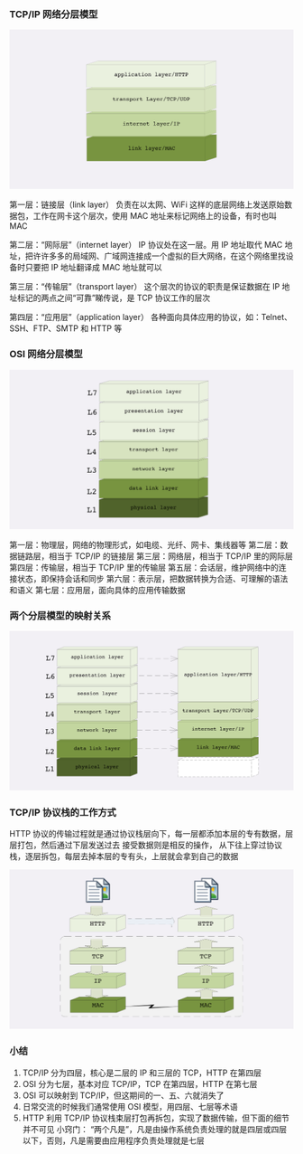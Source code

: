 ### TCP/IP 网络分层模型

![img.png](img.png)


第一层：链接层（link layer）
负责在以太网、WiFi 这样的底层网络上发送原始数据包，工作在网卡这个层次，使用 MAC 地址来标记网络上的设备，有时也叫 MAC

第二层：“网际层”（internet layer）
IP 协议处在这一层。用 IP 地址取代 MAC 地址，把许许多多的局域网、广域网连接成一个虚拟的巨大网络，在这个网络里找设备时只要把 IP 地址翻译成 MAC 地址就可以

第三层：“传输层”（transport layer）
这个层次的协议的职责是保证数据在 IP 地址标记的两点之间“可靠”睇传说，是 TCP 协议工作的层次

第四层：“应用层”（application layer）
各种面向具体应用的协议，如：Telnet、SSH、FTP、SMTP 和 HTTP 等

### OSI 网络分层模型

![img_1.png](img_1.png)

第一层：物理层，网络的物理形式，如电缆、光纤、网卡、集线器等
第二层：数据链路层，相当于 TCP/IP 的链接层
第三层：网络层，相当于 TCP/IP 里的网际层
第四层：传输层，相当于 TCP/IP 里的传输层
第五层：会话层，维护网络中的连接状态，即保持会话和同步
第六层：表示层，把数据转换为合适、可理解的语法和语义
第七层：应用层，面向具体的应用传输数据


### 两个分层模型的映射关系

![img_2.png](img_2.png)

### TCP/IP 协议栈的工作方式

HTTP 协议的传输过程就是通过协议栈层向下，每一层都添加本层的专有数据，层层打包，然后通过下层发送过去 接受数据则是相反的操作，
从下往上穿过协议栈，逐层拆包，每层去掉本层的专有头，上层就会拿到自己的数据

![img_3.png](img_3.png)


### 小结

1. TCP/IP 分为四层，核心是二层的 IP 和三层的 TCP，HTTP 在第四层
2. OSI 分为七层，基本对应 TCP/IP，TCP 在第四层，HTTP 在第七层
3. OSI 可以映射到 TCP/IP，但这期间的一、五、六就消失了
4. 日常交流的时候我们通常使用 OSI 模型，用四层、七层等术语
5. HTTP 利用 TCP/IP 协议栈束层打包再拆包，实现了数据传输，但下面的细节并不可见 小窍门： “两个凡是”，凡是由操作系统负责处理的就是四层或四层以下，否则，凡是需要由应用程序负责处理就是七层


